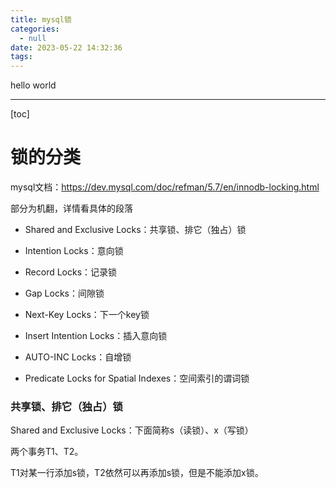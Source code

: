 ```yaml
---
title: mysql锁
categories:
  - null
date: 2023-05-22 14:32:36
tags:
---
```


hello world

---

[toc]

# 锁的分类

mysql文档：https://dev.mysql.com/doc/refman/5.7/en/innodb-locking.html

部分为机翻，详情看具体的段落

- Shared and Exclusive Locks：共享锁、排它（独占）锁

- Intention Locks：意向锁

- Record Locks：记录锁

- Gap Locks：间隙锁

- Next-Key Locks：下一个key锁

- Insert Intention Locks：插入意向锁

- AUTO-INC Locks：自增锁

- Predicate Locks for Spatial Indexes：空间索引的谓词锁

### 共享锁、排它（独占）锁

Shared and Exclusive Locks：下面简称s（读锁）、x（写锁）

两个事务T1、T2。

T1对某一行添加s锁，T2依然可以再添加s锁，但是不能添加x锁。



